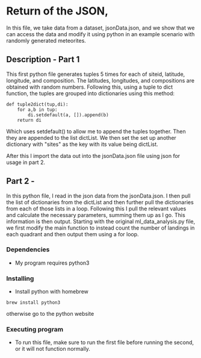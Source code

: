 
# Return of the JSON,

In this file, we take data from a dataset, jsonData.json, and we show that we can access the data and modify it using python in an example scenario with randomly generated meteorites.

## Description - Part 1
This first python file generates tuples 5 times for each of siteid, latitude, longitude, and composition. The latitudes, longitudes, and compositions are obtained with random numbers. Following this, using a tuple to dict function, the tuples are grouped into dictionaries using this method:
```
def tuple2dict(tup,di):
    for a,b in tup:
        di.setdefault(a, []).append(b)
    return di
```
Which uses setdefault() to allow me to append the tuples together.
Then they are appended to the list dictList. We then set the set up another dictionary with "sites" as the key with its value being dictList.

After this I import the data out into the jsonData.json file using json for usage in part 2.
## Part 2 - 
In this python file, I read in the json data from the jsonData.json. I then pull the list of dictionaries from the dictList and then further pull the dictionaries from each of those lists in a loop. Following this I pull the relevant values and calculate the necessary parameters, summing them up as I go. This information is then output.
Starting with the original ml_data_analysis.py file, we first modify the main function to instead count the number of landings in each quadrant and then output them using a for loop.

### Dependencies

* My program requires python3 
### Installing

* Install python with homebrew
```
brew install python3
```
otherwise go to the python website

### Executing program

* To run this file, make sure to run the first file before running the second, or it will not function normally.
